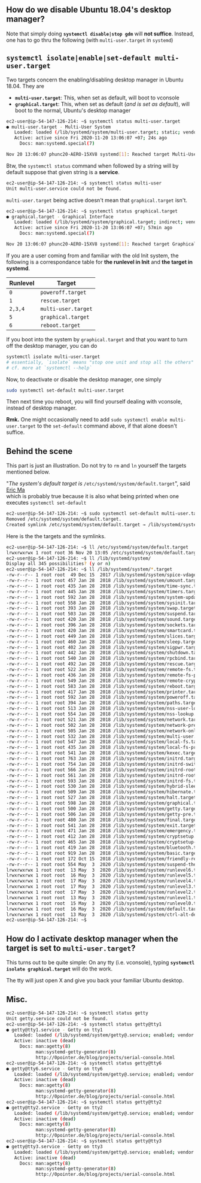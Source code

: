 ## How do we disable Ubuntu 18.04's desktop manager?
Note that simply doing **`systemctl disable|stop gdm`** will **not suffice**.
Instead, one has to go thru the following (with `multi-user.target` in `systemd`)


## `systemctl isolate|enable|set-default multi-user.target`
Two targets concern the enabling/disabling desktop manager in Ubuntu 18.04. They are
- **`multi-user.target`**: This, when set as default, will boot to vconsole
- **`graphical.target`**: This, when set as default (*and is set as default*), will boot to the normal, Ubuntu's desktop manager

```bash
ec2-user@ip-54-147-126-214: ~$ systemctl status multi-user.target
● multi-user.target - Multi-User System
   Loaded: loaded (/lib/systemd/system/multi-user.target; static; vendor preset: enabled)
   Active: active since Fri 2020-11-20 13:06:07 +07; 24s ago
     Docs: man:systemd.special(7)

Nov 20 13:06:07 phunc20-AERO-15XV8 systemd[1]: Reached target Multi-User System.
```

Btw, the `systemctl status` command when followed by a string will by default suppose that given string is a **service**.
```bash
ec2-user@ip-54-147-126-214: ~$ systemctl status multi-user
Unit multi-user.service could not be found.
```

`multi-user.target` being active doesn't mean that `graphical.target` isn't.
```bash
ec2-user@ip-54-147-126-214: ~$ systemctl status graphical.target
● graphical.target - Graphical Interface
   Loaded: loaded (/lib/systemd/system/graphical.target; indirect; vendor preset: enabled)
   Active: active since Fri 2020-11-20 13:06:07 +07; 57min ago
     Docs: man:systemd.special(7)

Nov 20 13:06:07 phunc20-AERO-15XV8 systemd[1]: Reached target Graphical Interface.
```

If you are a user coming from and familiar with the old Init system, the following is a correspondance table for
**the runlevel in Init** and **the target in systemd**.

|Runlevel|Target
|--------|------
| `0` | `poweroff.target`
| `1` | `rescue.target`
| `2,3,4` | `multi-user.target`
| `5` | `graphical.target`
| `6` | `reboot.target`

If you boot into the system by `graphical.target` and that you want to turn off the desktop manager, you can do
```bash
systemctl isolate multi-user.target
# essentially, `isolate` means "stop one unit and stop all the others"
# cf. more at `systemctl --help`
```

Now, to deactivate or disable the desktop manager, one simply
```bash
sudo systemctl set-default multi-user.target
```
Then next time you reboot, you will find yourself dealing with vconsole, instead of desktop manager.

**Rmk.** One might occasionally need to add `sudo systemctl enable multi-user.target` to the `set-default` command above, if that alone doesn't suffice.


## Behind the scene
This part is just an illustration. Do not try to `rm` and `ln` yourself the targets mentioned below.

"_The system's default target is_ `/etc/systemd/system/default.target`", said [Eric Ma](https://www.systutorials.com/change-systemd-boot-target-linux/)
<br/>
which is probably true because it is also what being printed when one executes `systemctl set-default`
```bash
ec2-user@ip-54-147-126-214: ~$ sudo systemctl set-default multi-user.target
Removed /etc/systemd/system/default.target.
Created symlink /etc/systemd/system/default.target → /lib/systemd/system/multi-user.target.
```

Here is the the targets and the symlinks.
```bash
ec2-user@ip-54-147-126-214: ~$ ll /etc/systemd/system/default.target
lrwxrwxrwx 1 root root 36 Nov 20 13:05 /etc/systemd/system/default.target -> /lib/systemd/system/graphical.target
ec2-user@ip-54-147-126-214: ~$ ll /lib/systemd/system/                         
Display all 345 possibilities? (y or n)                                 
ec2-user@ip-54-147-126-214: ~$ ll /lib/systemd/system/*.target           
-rw-r--r-- 1 root root  49 Dec 15  2017 /lib/systemd/system/spice-vdagentd.target    
-rw-r--r-- 1 root root 457 Jan 28  2018 /lib/systemd/system/umount.target        
-rw-r--r-- 1 root root 435 Jan 28  2018 /lib/systemd/system/time-sync.target         
-rw-r--r-- 1 root root 445 Jan 28  2018 /lib/systemd/system/timers.target   
-rw-r--r-- 1 root root 592 Jan 28  2018 /lib/systemd/system/system-update.target
-rw-r--r-- 1 root root 558 Jan 28  2018 /lib/systemd/system/sysinit.target  
-rw-r--r-- 1 root root 393 Jan 28  2018 /lib/systemd/system/swap.target
-rw-r--r-- 1 root root 503 Jan 28  2018 /lib/systemd/system/suspend.target  
-rw-r--r-- 1 root root 420 Jan 28  2018 /lib/systemd/system/sound.target
-rw-r--r-- 1 root root 396 Jan 28  2018 /lib/systemd/system/sockets.target  
-rw-r--r-- 1 root root 420 Jan 28  2018 /lib/systemd/system/smartcard.target
-rw-r--r-- 1 root root 449 Jan 28  2018 /lib/systemd/system/slices.target
-rw-r--r-- 1 root root 460 Jan 28  2018 /lib/systemd/system/sleep.target    
-rw-r--r-- 1 root root 402 Jan 28  2018 /lib/systemd/system/sigpwr.target    
-rw-r--r-- 1 root root 442 Jan 28  2018 /lib/systemd/system/shutdown.target      
-rw-r--r-- 1 root root 540 Jan 28  2018 /lib/systemd/system/rpcbind.target  
-rw-r--r-- 1 root root 492 Jan 28  2018 /lib/systemd/system/rescue.target
-rw-r--r-- 1 root root 522 Jan 28  2018 /lib/systemd/system/remote-fs.target        
-rw-r--r-- 1 root root 436 Jan 28  2018 /lib/systemd/system/remote-fs-pre.target         
-rw-r--r-- 1 root root 549 Jan 28  2018 /lib/systemd/system/remote-cryptsetup.target         
-rw-r--r-- 1 root root 583 Jan 28  2018 /lib/systemd/system/reboot.target                       
-rw-r--r-- 1 root root 417 Jan 28  2018 /lib/systemd/system/printer.target                       
-rw-r--r-- 1 root root 592 Jan 28  2018 /lib/systemd/system/poweroff.target                      
-rw-r--r-- 1 root root 394 Jan 28  2018 /lib/systemd/system/paths.target                         
-rw-r--r-- 1 root root 513 Jan 28  2018 /lib/systemd/system/nss-user-lookup.target           
-rw-r--r-- 1 root root 554 Jan 28  2018 /lib/systemd/system/nss-lookup.target                  
-rw-r--r-- 1 root root 521 Jan 28  2018 /lib/systemd/system/network.target                    
-rw-r--r-- 1 root root 502 Jan 28  2018 /lib/systemd/system/network-pre.target                  
-rw-r--r-- 1 root root 505 Jan 28  2018 /lib/systemd/system/network-online.target
-rw-r--r-- 1 root root 532 Jan 28  2018 /lib/systemd/system/multi-user.target
-rw-r--r-- 1 root root 547 Jan 28  2018 /lib/systemd/system/local-fs.target
-rw-r--r-- 1 root root 435 Jan 28  2018 /lib/systemd/system/local-fs-pre.target
-rw-r--r-- 1 root root 541 Jan 28  2018 /lib/systemd/system/kexec.target
-rw-r--r-- 1 root root 763 Jan 28  2018 /lib/systemd/system/initrd.target
-rw-r--r-- 1 root root 754 Jan 28  2018 /lib/systemd/system/initrd-switch-root.target
-rw-r--r-- 1 root root 566 Jan 28  2018 /lib/systemd/system/initrd-root-fs.target
-rw-r--r-- 1 root root 561 Jan 28  2018 /lib/systemd/system/initrd-root-device.target
-rw-r--r-- 1 root root 593 Jan 28  2018 /lib/systemd/system/initrd-fs.target
-rw-r--r-- 1 root root 530 Jan 28  2018 /lib/systemd/system/hybrid-sleep.target
-rw-r--r-- 1 root root 509 Jan 28  2018 /lib/systemd/system/hibernate.target
-rw-r--r-- 1 root root 527 Jan 28  2018 /lib/systemd/system/halt.target
-rw-r--r-- 1 root root 598 Jan 28  2018 /lib/systemd/system/graphical.target
-rw-r--r-- 1 root root 500 Jan 28  2018 /lib/systemd/system/getty.target
-rw-r--r-- 1 root root 506 Jan 28  2018 /lib/systemd/system/getty-pre.target
-rw-r--r-- 1 root root 480 Jan 28  2018 /lib/systemd/system/final.target
-rw-r--r-- 1 root root 541 Jan 28  2018 /lib/systemd/system/exit.target
-rw-r--r-- 1 root root 471 Jan 28  2018 /lib/systemd/system/emergency.target
-rw-r--r-- 1 root root 412 Jan 28  2018 /lib/systemd/system/cryptsetup.target
-rw-r--r-- 1 root root 465 Jan 28  2018 /lib/systemd/system/cryptsetup-pre.target
-rw-r--r-- 1 root root 419 Jan 28  2018 /lib/systemd/system/bluetooth.target
-rw-r--r-- 1 root root 919 Jan 28  2018 /lib/systemd/system/basic.target
-rw-r--r-- 1 root root 172 Oct 15  2018 /lib/systemd/system/friendly-recovery.target
-rw-r--r-- 1 root root 554 May  3  2020 /lib/systemd/system/suspend-then-hibernate.target
lrwxrwxrwx 1 root root  13 May  3  2020 /lib/systemd/system/runlevel6.target -> reboot.target
lrwxrwxrwx 1 root root  16 May  3  2020 /lib/systemd/system/runlevel5.target -> graphical.target
lrwxrwxrwx 1 root root  17 May  3  2020 /lib/systemd/system/runlevel4.target -> multi-user.target
lrwxrwxrwx 1 root root  17 May  3  2020 /lib/systemd/system/runlevel3.target -> multi-user.target
lrwxrwxrwx 1 root root  17 May  3  2020 /lib/systemd/system/runlevel2.target -> multi-user.target
lrwxrwxrwx 1 root root  13 May  3  2020 /lib/systemd/system/runlevel1.target -> rescue.target
lrwxrwxrwx 1 root root  15 May  3  2020 /lib/systemd/system/runlevel0.target -> poweroff.target
lrwxrwxrwx 1 root root  16 May  3  2020 /lib/systemd/system/default.target -> graphical.target
lrwxrwxrwx 1 root root  13 May  3  2020 /lib/systemd/system/ctrl-alt-del.target -> reboot.target
ec2-user@ip-54-147-126-214: ~$
```


## How do I activate desktop manager when the target is set to `multi-user.target`?
This turns out to be quite simple: On any tty (i.e. vconsole), typing **`systemctl isolate graphical.target`** will do the work.

The tty will just open X and give you back your familiar Ubuntu desktop.


## Misc.

```bash
ec2-user@ip-54-147-126-214: ~$ systemctl status getty
Unit getty.service could not be found.
ec2-user@ip-54-147-126-214: ~$ systemctl status getty@tty1
● getty@tty1.service - Getty on tty1
   Loaded: loaded (/lib/systemd/system/getty@.service; enabled; vendor preset: enabled)
   Active: inactive (dead)
     Docs: man:agetty(8)
           man:systemd-getty-generator(8)
           http://0pointer.de/blog/projects/serial-console.html
ec2-user@ip-54-147-126-214: ~$ systemctl status getty@tty6
● getty@tty6.service - Getty on tty6
   Loaded: loaded (/lib/systemd/system/getty@.service; enabled; vendor preset: enabled)
   Active: inactive (dead)
     Docs: man:agetty(8)
           man:systemd-getty-generator(8)
           http://0pointer.de/blog/projects/serial-console.html
ec2-user@ip-54-147-126-214: ~$ systemctl status getty@tty2
● getty@tty2.service - Getty on tty2
   Loaded: loaded (/lib/systemd/system/getty@.service; enabled; vendor preset: enabled)
   Active: inactive (dead)
     Docs: man:agetty(8)
           man:systemd-getty-generator(8)
           http://0pointer.de/blog/projects/serial-console.html
ec2-user@ip-54-147-126-214: ~$ systemctl status getty@tty3
● getty@tty3.service - Getty on tty3
   Loaded: loaded (/lib/systemd/system/getty@.service; enabled; vendor preset: enabled)
   Active: inactive (dead)
     Docs: man:agetty(8)
           man:systemd-getty-generator(8)
           http://0pointer.de/blog/projects/serial-console.html
```
